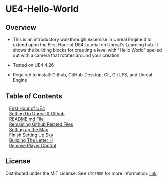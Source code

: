 # UE4-Hello-World

<!-- OVERVIEW -->
## Overview
* This is an introductory walkthrough excersise in Unreal Engine 4 to extend upon the First Hour of UE4 tutorial on Unreal's Learning hub.  It shows the building blocks for creating a level with "Hello World" spelled out with a camera that rotates around your creation. 

* Tested on UE4 4.26
* Required to install: Github, GitHub Desktop, Git, Git LFS, and Unreal Engine

<!-- TOC -->
## Table of Contents
<kbd></kbd> &nbsp;&nbsp; [First Hour of UE4](first-hour/README.md#user-content-first-hour-in-ue4) <br>
<kbd></kbd> &nbsp;&nbsp; [Setting Up Unreal & Github](setting-up/README.md#user-content-setting-up-unreal--github)<br>
<kbd></kbd> &nbsp;&nbsp; [README.md File](readme/README.md#user-content-readmemd-file)<br>
<kbd></kbd> &nbsp;&nbsp; [Remaining Github Related Files](ignore-license/README.md#user-content-remaining-github-related-files)<br>
<kbd></kbd> &nbsp;&nbsp; [Setting up the Map](setting-map/README.md#user-content-setting-up-the-map)<br>
<kbd></kbd> &nbsp;&nbsp; [Finish Setting Up Sky](setting-sky/README.md#user-content-finish-setting-up-sky)<br>
<kbd></kbd> &nbsp;&nbsp; [Building The Letter H](building-h/README.md#user-content-build-the-letter-h)<br>
<kbd></kbd> &nbsp;&nbsp; [Remove Player Control](remove-player/README.md#user-content-remove-player-control)<br>

<!-- LICENSE -->
## License

Distributed under the MIT License. See `LICENSE` for more information: [link](LICENSE).
